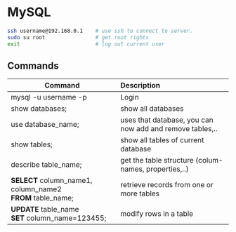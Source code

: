 # MySQL

```bash
ssh username@192.168.0.1 	# use ssh to connect to server. 
sudo su root    			# get root rights
exit            			# log out current user
```

##  Commands 
 
| Command                | Description  | 
|------------------------|:-------------|
| mysql -u username -p   | Login | 
| show databases;        | show all databases   | 
| use database_name;     | uses that database, you can now add and remove tables,.. | 
| show tables;           | show all tables of current database | 
| describe table_name;   | get the table structure (colum-names, properties,..) | 
| **SELECT** column_name1, column_name2 <br>**FROM** table_name;| retrieve records from one or more tables | 
| **UPDATE** table_name <br>**SET** column_name=123455;| modify rows in a table | 